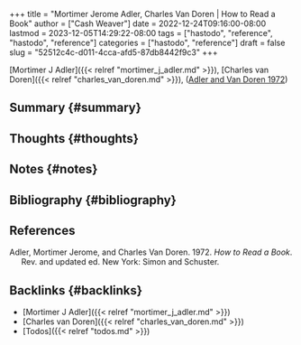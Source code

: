+++
title = "Mortimer Jerome Adler, Charles Van Doren | How to Read a Book"
author = ["Cash Weaver"]
date = 2022-12-24T09:16:00-08:00
lastmod = 2023-12-05T14:29:22-08:00
tags = ["hastodo", "reference", "hastodo", "reference"]
categories = ["hastodo", "reference"]
draft = false
slug = "52512c4c-d011-4cca-afd5-87db8442f9c3"
+++

[Mortimer J Adler]({{< relref "mortimer_j_adler.md" >}}), [Charles van Doren]({{< relref "charles_van_doren.md" >}}), (<a href="#citeproc_bib_item_1">Adler and Van Doren 1972</a>)


## Summary {#summary}


## Thoughts {#thoughts}


## Notes {#notes}


## Bibliography {#bibliography}

## References

<style>.csl-entry{text-indent: -1.5em; margin-left: 1.5em;}</style><div class="csl-bib-body">
  <div class="csl-entry"><a id="citeproc_bib_item_1"></a>Adler, Mortimer Jerome, and Charles Van Doren. 1972. <i>How to Read a Book</i>. Rev. and updated ed. New York: Simon and Schuster.</div>
</div>


## Backlinks {#backlinks}

-   [Mortimer J Adler]({{< relref "mortimer_j_adler.md" >}})
-   [Charles van Doren]({{< relref "charles_van_doren.md" >}})
-   [Todos]({{< relref "todos.md" >}})
